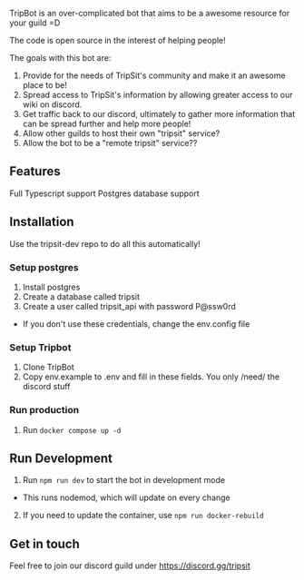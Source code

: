 TripBot is an over-complicated bot that aims to be a awesome resource for your guild =D

The code is open source in the interest of helping people!

The goals with this bot are:
1) Provide for the needs of TripSit's community and make it an awesome place to be!
2) Spread access to TripSit's information by allowing greater access to our wiki on discord.
3) Get traffic back to our discord, ultimately to gather more information that can be spread further and help more people!
4) Allow other guilds to host their own "tripsit" service?
5) Allow the bot to be a "remote tripsit" service??

## Features
Full Typescript support
Postgres database support

## Installation

Use the tripsit-dev repo to do all this automatically!

### Setup postgres
1) Install postgres
2) Create a database called tripsit
3) Create a user called tripsit_api with password P@ssw0rd
- If you don't use these credentials, change the env.config file

### Setup Tripbot
1) Clone TripBot
2) Copy env.example to .env and fill in these fields. You only /need/ the discord stuff

### Run production
1) Run `docker compose up -d`

## Run Development
1) Run `npm run dev` to start the bot in development mode
- This runs nodemod, which will update on every change
2) If you need to update the container, use `npm run docker-rebuild`

## Get in touch 
Feel free to join our discord guild under https://discord.gg/tripsit 
